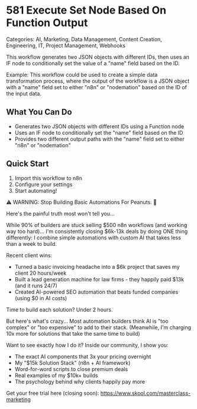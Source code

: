 # 581 Execute Set Node Based On Function Output

Categories: AI, Marketing, Data Management, Content Creation, Engineering, IT, Project Management, Webhooks

This workflow generates two JSON objects with different IDs, then uses an IF node to conditionally set the value of a "name" field based on the ID.

Example: This workflow could be used to create a simple data transformation process, where the output of the workflow is a JSON object with a "name" field set to either "n8n" or "nodemation" based on the ID of the input data.

## What You Can Do
- Generates two JSON objects with different IDs using a Function node
- Uses an IF node to conditionally set the "name" field based on the ID
- Provides two different output paths with the "name" field set to either "n8n" or "nodemation"

## Quick Start
1. Import this workflow to n8n
2. Configure your settings
3. Start automating!

⚠️ WARNING: Stop Building Basic Automations For Peanuts. 🚫

Here's the painful truth most won't tell you...

While 90% of builders are stuck selling $500 n8n workflows (and working way too hard)...
I'm consistently closing $6k-13k deals by doing ONE thing differently:
I combine simple automations with custom AI that takes less than a week to build.

Recent client wins:
* Turned a basic invoicing headache into a $6k project that saves my client 20 hours/week
* Built a lead generation machine for law firms - they happily paid $13k (and it runs 24/7)
* Created AI-powered SEO automation that beats funded companies (using $0 in AI costs)

Time to build each solution? Under 2 hours.

But here's what's crazy...
Most automation builders think AI is "too complex" or "too expensive" to add to their stack.
(Meanwhile, I'm charging 10x more for solutions that take the same time to build)

Want to see exactly how I do it?
Inside our community, I show you:
* The exact AI components that 3x your pricing overnight
* My "$15k Solution Stack" (n8n + AI framework)
* Word-for-word scripts to close premium deals
* Real examples of my $10k+ builds
* The psychology behind why clients happily pay more

Get your free trial here (closing soon): https://www.skool.com/masterclass-marketing

